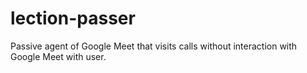 # lection-passer
 Passive agent of Google Meet that visits calls without interaction with Google Meet with user.
